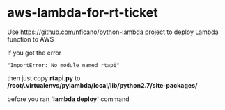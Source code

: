 # aws-lambda-for-rt-ticket

Use https://github.com/nficano/python-lambda project to deploy Lambda function to AWS

If you got the error 

    "ImportError: No module named rtapi" 
    
then just copy __rtapi.py__ to __/root/.virtualenvs/pylambda/local/lib/python2.7/site-packages/__
    
before you ran __'lambda deploy'__ command
